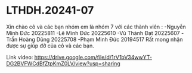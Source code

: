 # LTHDH.20241-07
Xin chào cô và các bạn nhóm em là nhóm 7 với các thành viên :
-Nguyễn Minh Đức 20225811 
-Lê Minh Đức 20225610
-Vũ Thành Đạt 20225607
-Trần Hoàng Dũng 20225708
-Phạm Minh Đức 20194517
Rất mong nhận được sự giúp đỡ của cô và các bạn.

Link video: https://drive.google.com/file/d/1rV1bV34wwYT-DG2BVFWCdBfZtpKmZ0LV/view?usp=sharing
